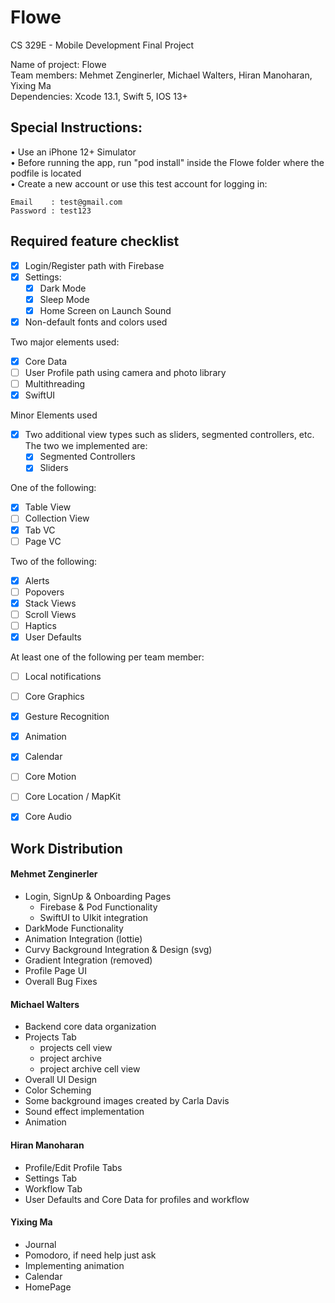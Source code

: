# Flowe
CS 329E - Mobile Development Final Project

Name of project: Flowe  
Team members: Mehmet Zenginerler, Michael Walters, Hiran Manoharan, Yixing Ma  
Dependencies: Xcode 13.1, Swift 5, IOS 13+  


## Special Instructions:
• Use an iPhone 12+ Simulator  
• Before running the app, run "pod install" inside the Flowe folder where the podfile is located  
• Create a new account or use this test account for logging in:  
```
Email    : test@gmail.com
Password : test123
```


## Required feature checklist
- [x] Login/Register path with Firebase
- [X] Settings:
  - [X] Dark Mode
  - [X] Sleep Mode
  - [X] Home Screen on Launch Sound
- [x] Non-default fonts and colors used

Two major elements used:
- [x] Core Data
- [ ] User Profile path using camera and photo library
- [ ] Multithreading
- [x] SwiftUI

Minor Elements used
- [x] Two additional view types such as sliders, segmented controllers, etc. The two we implemented are:  
  - [X] Segmented Controllers
  - [x] Sliders

One of the following:
- [x] Table View
- [ ] Collection View
- [x] Tab VC
- [ ] Page VC

Two of the following:
- [x] Alerts
- [ ] Popovers
- [x] Stack Views
- [ ] Scroll Views
- [ ] Haptics
- [x] User Defaults

At least one of the following per team member:
- [ ] Local notifications
- [ ] Core Graphics
- [x] Gesture Recognition
- [x] Animation
- [x] Calendar
- [ ] Core Motion
- [ ] Core Location / MapKit
- [x] Core Audio


## Work Distribution

#### Mehmet Zenginerler
- Login, SignUp & Onboarding Pages
    - Firebase & Pod Functionality
    - SwiftUI to UIkit integration
- DarkMode Functionality
- Animation Integration (lottie)
- Curvy Background Integration & Design (svg) 
- Gradient Integration (removed)
- Profile Page UI
- Overall Bug Fixes

#### Michael Walters
- Backend core data organization
- Projects Tab
    - projects cell view
    - project archive
    - project archive cell view
- Overall UI Design
- Color Scheming
- Some background images created by Carla Davis
- Sound effect implementation
- Animation

#### Hiran Manoharan
- Profile/Edit Profile Tabs
- Settings Tab
- Workflow Tab
- User Defaults and Core Data for profiles and workflow 

#### Yixing Ma
- Journal
- Pomodoro, if need help just ask
- Implementing animation
- Calendar
- HomePage
